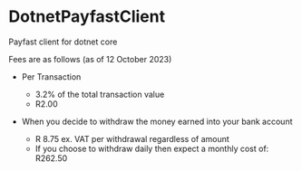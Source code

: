 # DotnetPayfastClient
Payfast client for dotnet core

Fees are as follows (as of 12 October 2023)
- Per Transaction
  - 3.2% of the total transaction value
  - R2.00

- When you decide to withdraw the money earned into your bank account
  - R 8.75 ex. VAT per withdrawal regardless of amount
  - If you choose to withdraw daily then expect a monthly cost of: R262.50
